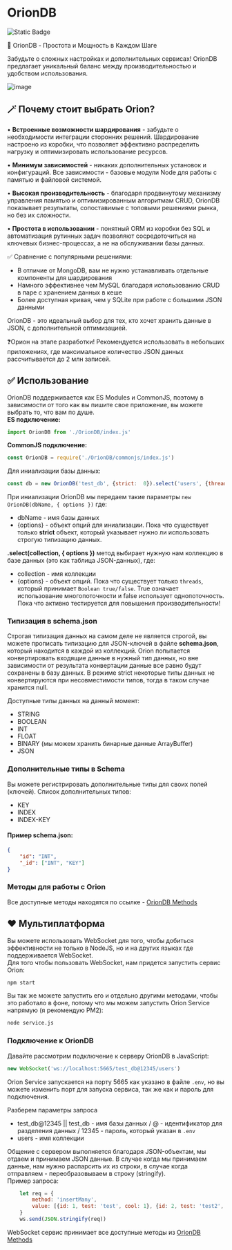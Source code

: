 
# OrionDB

![Static Badge](https://img.shields.io/badge/Node.js-%3E%3D_v20.04-blue?style=for-the-badge&labelColor=%23000)

🚀 OrionDB - Простота и Мощность в Каждом Шаге

Забудьте о сложных настройках и дополнительных сервисах! OrionDB предлагает уникальный баланс между производительностью и удобством использования.

![image](https://github.com/user-attachments/assets/10d6b77e-433b-475a-948e-97c006ecbb4f)

## 🪄 Почему стоит выбрать Orion? 
• **Встроенные возможности шардирования** - забудьте о необходимости интеграции сторонних решений. Шардирование настроено из коробки, что позволяет эффективно распределить нагрузку и оптимизировать использование ресурсов.

• **Минимум зависимостей** - никаких дополнительных установок и конфигураций. Все зависимости - базовые модули Node для работы с памятью и файловой системой.

• **Высокая производительность** - благодаря продвинутому механизму управления памятью и оптимизированным алгоритмам CRUD, OrionDB показывает результаты, сопоставимые с топовыми решениями рынка, но без их сложности.

• **Простота в использовании** - понятный ORM из коробки без SQL и автоматизация рутинных задач позволяют сосредоточиться на ключевых бизнес-процессах, а не на обслуживании базы данных.

✅ Сравнение с популярными решениями:

-   В отличие от MongoDB, вам не нужно устанавливать отдельные компоненты для шардирования
-   Намного эффективнее чем MySQL благодаря использованию CRUD в паре с хранением данных в кеше
-   Более доступная кривая, чем у SQLite при работе с большими JSON данными

OrionDB - это идеальный выбор для тех, кто хочет хранить данные в JSON, с дополнительной оптимизацией. 

❓Орион на этапе разработки! Рекомендуется использовать в небольших приложениях, где максимальное количество JSON данных рассчитывается до 2 млн записей.

## ✅ Использование
OrionDB поддерживается как ES Modules и CommonJS, поэтому в зависимости от того как вы пишите свое приложение, вы можете выбрать то, что вам по душе.  
**ES подключение:**
```javascript
import OrionDB from './OrionDB/index.js'
```
**CommonJS подключение:**
```javascript
const OrionDB = require('./OrionDB/commonjs/index.js')
```

Для иниализации базы данных:
```javascript
const db = new OrionDB('test_db', {strict:  0}).select('users', {threads:  0})
```
При иниализации OrionDB мы передаем такие параметры `new OrionDB(dbName, { options })` где:
+ dbName - имя базы данных
+ {options} - объект опций для иниализации. Пока что существует только **strict** объект, который указывает нужно ли использовать строгую типизацию данных.

**.select(collection, { options })** метод выбирает нужную нам коллекцию в базе данных (это как таблица JSON-данных), где:
+ collection - имя коллекции
+ {options} - объект опций. Пока что существует только `threads`, который принимает `Boolean true/false`. True означает использование многопоточности и false использует однопоточность. Пока что активно тестируется для повышения производительности!

### Типизация в schema.json
Строгая типизация данных на самом деле не является строгой, вы можете прописать типизацию для JSON-ключей в файле **schema.json**, который находится в каждой из коллекций. Orion попытается конвертировать входящие данные в нужный тип данных, но вне зависимости от результата конвертации данные все равно будут сохранены в базу данных. В режиме strict некоторые типы данных не конвертируются при несовместимости типов, тогда в таком случае хранится null.

Доступные типы данных на данный момент:
+ STRING
+ BOOLEAN
+ INT
+ FLOAT
+ BINARY (мы можем хранить бинарные данные ArrayBuffer)
+ JSON

### Дополнительные типы в Schema
Вы можете регистрировать дополнительные типы для своих полей (ключей). Список дополнительных типов:
+ KEY
+ INDEX
+ INDEX-KEY

#### Пример schema.json:
```json
{
    "id": "INT",
    "_id": ["INT", "KEY"]
}
```

### Методы для работы с Orion
Все доступные методы находятся по ссылке - [OrionDB Methods](https://github.com/BlackDevers/OrionDB/wiki/Methods)

## ❤️ Мультиплатформа
Вы можете использовать WebSocket для того, чтобы добиться эффективности не только в NodeJS, но и на других языках где поддерживается WebSocket.  
Для того чтобы пользовать WebSocket, нам придется запустить сервис Orion:   
```cmd
npm start
```
Вы так же можете запустить его и отдельно другими методами, чтобы это работало в фоне, потому что мы можем запустить Orion Service напрямую (я рекомендую PM2):  
```cmd
node service.js
```

### Подключение к OrionDB
Давайте рассмотрим подключение к серверу OrionDB в JavaScript: 
```javascript
new WebSocket('ws://localhost:5665/test_db@12345/users')
```
Orion Service запускается на порту 5665 как указано в файле `.env`, но вы можете изменить порт для запуска сервиса, так же как и пароль для подключения.  

Разберем параметры запроса
- test_db@12345 || test_db - имя базы данных / @ - идентификатор для разделения данных / 12345 - пароль, который указан в `.env`
- users - имя коллекции

Общение с сервером выполняется благодаря JSON-объектам, мы отдаем и принимаем JSON данные. В случае когда мы принимаем данные, нам нужно распарсить их из строки, в случае когда отправляем - переобразовываем в строку (stringify).  
Пример запроса:
```javascript
    let req = {
        method: 'insertMany', 
        value: [{id: 1, test: 'test', cool: 1}, {id: 2, test: 'test2', cool: 2}]
    }
    ws.send(JSON.stringify(req))
```

WebSocket сервис принимает все доступные методы из [OrionDB Methods](https://github.com/BlackDevers/OrionDB/wiki/Methods) 
